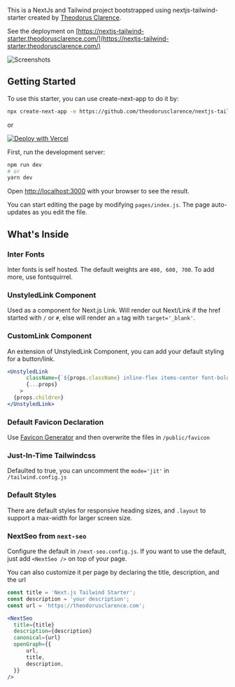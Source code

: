 This is a NextJs and Tailwind project bootstrapped using nextjs-tailwind-starter created by [Theodorus Clarence](https://github.com/theodorusclarence/nextjs-tailwind-starter).

See the deployment on [https://nextjs-tailwind-starter.theodorusclarence.com/](https://nextjs-tailwind-starter.theodorusclarence.com/)

![Screenshots](https://www.site-shot.com/cached_image/3aslTKJcEeuO5AJCrBEAAg)

## Getting Started

To use this starter, you can use create-next-app to do it by:
```bash
npx create-next-app -e https://github.com/theodorusclarence/nextjs-tailwind-starter project-name
```

or

[![Deploy with Vercel](https://vercel.com/button)](https://vercel.com/new/git/external?repository-url=https%3A%2F%2Fgithub.com%2Ftheodorusclarence%2Fnextjs-tailwind-starter)

First, run the development server:

```bash
npm run dev
# or
yarn dev
```

Open [http://localhost:3000](http://localhost:3000) with your browser to see the result.

You can start editing the page by modifying `pages/index.js`. The page auto-updates as you edit the file.

## What's Inside

### Inter Fonts

Inter fonts is self hosted. The default weights are `400, 600, 700`. To add more, use fontsquirrel.

### UnstyledLink Component
Used as a component for Next.js Link. Will render out Next/Link if the href started with `/` or `#`, else will render an `a` tag with `target='_blank'`.
### CustomLink Component
An extension of UnstyledLink Component, you can add your default styling for a button/link.
```jsx
<UnstyledLink
      className={`${props.className} inline-flex items-center font-bold hover:text-primary-400`}
      {...props}
    >
  {props.children}
</UnstyledLink>
```

### Default Favicon Declaration
Use [Favicon Generator](https://www.favicon-generator.org/) and then overwrite the files in `/public/favicon`

### Just-In-Time Tailwindcss
Defaulted to true, you can uncomment the `mode='jit'` in `/tailwind.config.js`

### Default Styles
There are default styles for responsive heading sizes, and `.layout` to support a max-width for larger screen size.

### NextSeo from `next-seo`
Configure the default in `/next-seo.config.js`. If you want to use the default, just add `<NextSeo />` on top of your page.

You can also customize it per page by declaring the title, description, and the url
```jsx
const title = 'Next.js Tailwind Starter';
const description = 'your description';
const url = 'https://theodorusclarence.com';

<NextSeo
  title={title}
  description={description}
  canonical={url}
  openGraph={{
      url,
      title,
      description,
  }}
/>
```